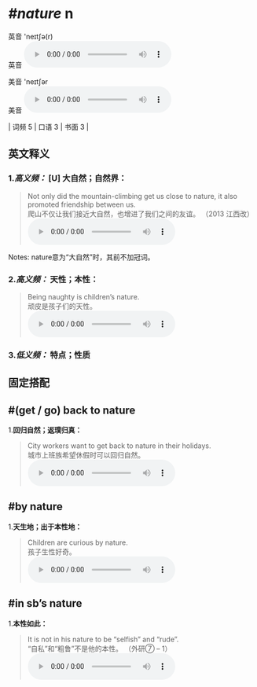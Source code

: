 # ***\#nature*** n
英音 'neɪtʃə(r)  
英音
<audio src="./media/nature-B.aac" controls="controls"></audio>

美音 'neɪtʃər  
美音
<audio src="./media/nature.aac" controls="controls"></audio>



| 词频 5 | 口语 3 | 书面 3 |  

英文释义
---
### 1.*高义频：* **[U] 大自然；自然界：**  

 > Not only did the mountain-climbing get us close to nature, it also promoted friendship between us.   
 > 爬山不仅让我们接近大自然，也增进了我们之间的友谊。  （2013 江西改）  
<audio src="./media/nature-1-1.aac" controls="controls"></audio>

Notes: nature意为“大自然”时，其前不加冠词。  
### 2.*高义频：* **天性；本性：**  

 > Being naughty is children’s nature.  
 > 顽皮是孩子们的天性。    
<audio src="./media/nature-2.aac" controls="controls"></audio>

### 3.*低义频：* **特点；性质**  


固定搭配
---
## \#(get / go) back to nature
1.**回归自然；返璞归真：**  

 > City workers want to get back to nature in their holidays.  
 > 城市上班族希望休假时可以回归自然。    
<audio src="./media/City workers want to _AAC.aac" controls="controls"></audio>

## \#by nature 
1.**天生地；出于本性地：**  

 > Children are curious by nature.   
 > 孩子生性好奇。    
<audio src="./media/nature-3.aac" controls="controls"></audio>

## \#in sb’s nature 
1.**本性如此：**  

 > It is not in his nature to be “selfish” and “rude”.  
 > “自私”和“粗鲁”不是他的本性。  （外研⑦ – 1）  
<audio src="./media/nature-4.aac" controls="controls"></audio>


